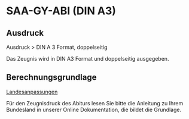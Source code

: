 ﻿# SAA-GY-ABI (DIN A3)

## Ausdruck

Ausdruck > DIN A 3 Format, doppelseitig

Das Zeugnis wird in DIN A3 Format und doppelseitig ausgegeben.

## Berechnungsgrundlage

[Landesanpassungen](https://doc.la.stueber.de)

Für den Zeugnisdruck des Abiturs lesen Sie bitte die Anleitung zu Ihrem Bundesland in unserer Online Dokumentation, die bildet die Grundlage.
